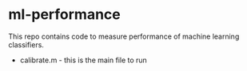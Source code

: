 # ml-performance
This repo contains code to measure performance of machine learning classifiers.

- calibrate.m - this is the main file to run
